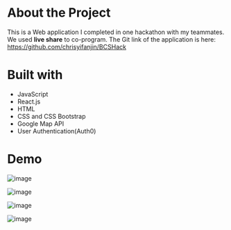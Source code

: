 # About the Project
This is a Web application I completed in one hackathon with my teammates.
 We used **live share** to co-program.
 The Git link of the application is here: https://github.com/chrisyifanjin/BCSHack

# Built with
* JavaScript
* React.js
* HTML
* CSS and CSS Bootstrap
* Google Map API
* User Authentication(Auth0)
  
# Demo
   
![image](https://user-images.githubusercontent.com/87431812/170550179-26a91837-70e9-498d-947c-16ce1df5d350.png)
  
![image](https://user-images.githubusercontent.com/87431812/170550219-59b63888-c71a-4077-8d08-ea4e99cde91a.png)
  
![image](https://user-images.githubusercontent.com/87431812/170550242-a6c42736-28a2-4bdf-8215-6ebfba1ff544.png)
  
![image](https://user-images.githubusercontent.com/87431812/170550264-f92afe77-674f-4f39-89ce-b950049567f5.png)
